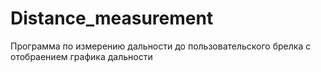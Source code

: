 # Distance_measurement
 Программа по измерению дальности до пользовательского брелка с отобраением графика дальности
